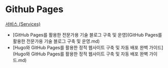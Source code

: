 # Github Pages
[서비스 (Services)](../index.md)

- [GitHub Pages를 활용한 전문가용 기술 블로그 구축 및 운영](GitHub Pages를 활용한 전문가용 기술 블로그 구축 및 운영.md)
- [Hugo와 GitHub Pages를 활용한 정적 웹사이트 구축 및 자동 배포 완벽 가이드](Hugo와 GitHub Pages를 활용한 정적 웹사이트 구축 및 자동 배포 완벽 가이드.md)

